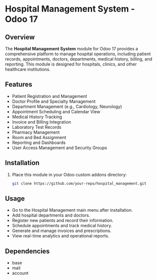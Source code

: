 # Hospital Management System - Odoo 17

## Overview

The **Hospital Management System** module for Odoo 17 provides a comprehensive platform to manage hospital operations, including patient records, appointments, doctors, departments, medical history, billing, and reporting. This module is designed for hospitals, clinics, and other healthcare institutions.

## Features

- Patient Registration and Management
- Doctor Profile and Specialty Management
- Department Management (e.g., Cardiology, Neurology)
- Appointment Scheduling and Calendar View
- Medical History Tracking
- Invoice and Billing Integration
- Laboratory Test Records
- Pharmacy Management
- Room and Bed Assignment
- Reporting and Dashboards
- User Access Management and Security Groups

## Installation

1. Place this module in your Odoo custom addons directory:
   ```bash
   git clone https://github.com/your-repo/hospital_management.git

## Usage

- Go to the Hospital Management main menu after installation.
- Add hospital departments and doctors.
- Register new patients and record their information.
- Schedule appointments and track medical history.
- Generate and manage invoices and prescriptions.
- View real-time analytics and operational reports.

## Dependencies
- base
- mail
- account


